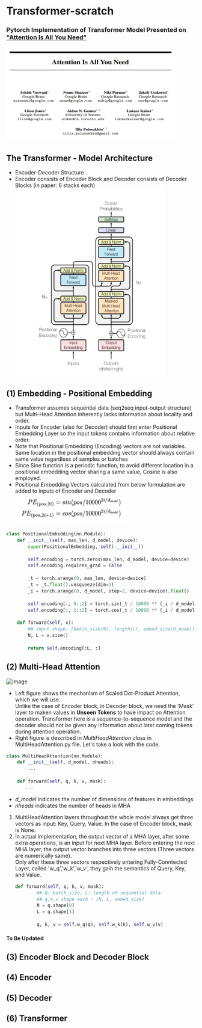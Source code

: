 # Transformer-scratch
### Pytorch Implementation of Transformer Model Presented on ["Attention Is All You Need"](https://arxiv.org/pdf/1706.03762.pdf)
<img src="imgs/attention-title.PNG" width="450" height="250"></img>

## The Transformer - Model Architecture
- Encoder-Decoder Structure
- Encoder consists of Encoder Block and Decoder consists of Decoder Blocks (in paper: 6 stacks each) <br>
<img src="imgs/transformer-architecture.PNG" width="400" height="500"></img>

## (1) Embedding - Positional Embedding
- Transformer assumes sequential data (seq2seq input-output structure) but Multi-Head Attention inherently lacks information about locality and order.
- Inputs for Encoder (also for Decoder) should first enter Positional Embedding Layer so the input tokens contains information about relative order.
- Note that Positional Embedding (Encoding) vectors are not variables. Same location in the positional embedding vector should always contain same value regardless of samples or batches
- Since Sine function is a periodic function, to avoid different location in a positional embedding vector sharing a same value, Cosine is also employed.
- Positional Embedding Vectors calculated from below formulation are added to inputs of Encoder and Decoder <br>
<img src="imgs/positional-embedding.PNG" width="300" height="80"></img><br>

```python
class PositionalEmbedding(nn.Module):
    def __init__(self, max_len, d_model, device):
        super(PositionalEmbedding, self).__init__()

        self.encoding = torch.zeros(max_len, d_model, device=device)
        self.encoding.requires_grad = False

        _t = torch.arange(0, max_len, device=device)
        _t = _t.float().unsqueeze(dim=1)
        _i = torch.arange(0, d_model, step=2, device=device).float()

        self.encoding[:, 0::2] = torch.sin(_t / 10000 ** (_i / d_model))
        self.encoding[:, 1::2] = torch.cos(_t / 10000 ** (_i / d_model))

    def forward(self, x):
        ## input shape: [batch_size(N), length(L), embed_size(d_model)]
        N, L = x.size()

        return self.encoding[:L, :]
```


## (2) Multi-Head Attention
![image](https://user-images.githubusercontent.com/69974410/192866422-28bdc367-8fe4-4678-8de5-f4f69828b8c4.png) <br>
- Left figure shows the mechanism of Scaled Dot-Product Attention, which we will use.<br>
Unlike the case of Encoder block, in Decoder block, we need the 'Mask' layer to maken values in <b>Unseen Tokens</b> to have impact on Attention operation. Transformer here is a sequence-to-sequence model and the decoder should not be given any information about later coming tokens during attention operation.
- Right figure is described in *MultiHeadAttention class* in MultiHeadAttention.py file. Let's take a look with the code.
```python
class MultiHeadAttention(nn.Module):
    def __init__(self, d_model, nheads):
        ...

    def forward(self, q, k, v, mask):
       ...
```
- *d_model* indicates the number of dimensions of features in embeddings
- *nheads* indicates the number of heads in MHA
<ol>
    <li>MultiHeadAttention layers throughout the whole model always get three vectors as input: Key, Query, Value. In the case of Encoder block, mask is None.</li>
    <li>In actual implementation, the output vector of a MHA layer, after some extra operations, is an input for next MHA layer. Before entering the next MHA layer, the output vector branches into three vectors (Three vectors are numerically same).<br> Only after these three vectors respectively entering Fully-Conntected Layer, called 'w_q','w_k','w_v', they gain the semantics of Query, Key, and Value. </li>
    
```python    
def forward(self, q, k, v, mask):
        ## N: batch_size, L: length of sequential data
        ## q,k,v shape each : [N, L, embed_size]
        N = q.shape[0]
        L = q.shape[1]

        q, k, v = self.w_q(q), self.w_k(k), self.w_v(v)
```
   
  
</ol>

#### To Be Updated


## (3) Encoder Block and Decoder Block

## (4) Encoder

## (5) Decoder

## (6) Transformer


